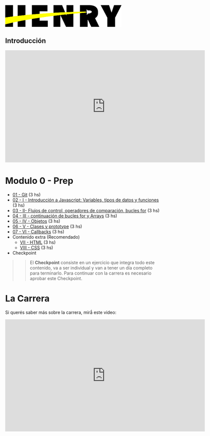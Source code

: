 <img  src='./logo.png' height='70px'>

## Introducción
<iframe src="https://player.vimeo.com/video/426566544" width="640" height="360" frameborder="0" allow="autoplay; fullscreen" allowfullscreen></iframe>

# Modulo 0 - Prep

* [01 - Git](./01-Git) (3 hs)
* [02 - I - Introducción a Javascript: Variables, tipos de datos y funciones](./02-JS-I) (3 hs)
* [03 - II- Flujos de control, operadores de comparación, bucles for](./03-JS-II) (3 hs)
* [04 - III - continuación de bucles for y Arrays](./04-JS-III) (3 hs)
* [05 - IV - Objetos](./05-JS-IV) (3 hs)
* [06 - V - Clases y prototype](./06-JS-V) (3 hs)
* [07 - VI - Callbacks](./07-JS-VI) (3 hs)
 * Contenido extra (Recomendado)
    - [VII - HTML](./08-HTML) (3 hs)
    - [VIII - CSS](./09-CSS-Positioning) (3 hs)
* Checkpoint

>> El **Checkpoint** consiste en un ejercicio que integra todo este contenido, va a ser individual y van a tener un día completo para terminarlo. Para continuar con la carrera es necesario aprobar este Checkpoint.

# La Carrera

Si querés saber más sobre la carrera, mirǻ este video:
<iframe src="https://player.vimeo.com/video/426051769" width="640" height="360" frameborder="0" allow="autoplay; fullscreen" allowfullscreen></iframe>
